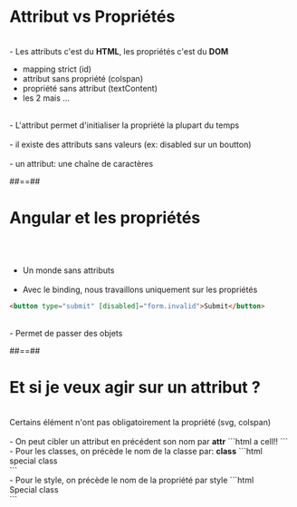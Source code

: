 <!-- .slide: class="sfeir-basic-slide" -->
# Attribut vs Propriétés
<br>
- Les attributs c'est du <strong>HTML</strong>, les propriétés c'est du <strong>DOM</strong><br>
<ul>
    <li>mapping strict (id)</li>
    <li>attribut sans propriété (colspan)</li>
    <li>propriété sans attribut (textContent)</li>
    <li>les 2 mais ...</li>
</ul>
<br>
- L'attribut permet d'initialiser la propriété la plupart du temps
<br><br>
- il existe des attributs sans valeurs (ex: disabled sur un boutton)
<br><br>
- un attribut: une chaîne de caractères

##==##

<!-- .slide: class="sfeir-basic-slide" -->
# Angular et les propriétés
<br><br>
- Un monde sans attributs
<br><br>
- Avec le binding, nous travaillons uniquement sur les propriétés
```html
<button type="submit" [disabled]="form.invalid">Submit</button>
```
<br>
- Permet de passer des objets

##==##

<!-- .slide: class="sfeir-basic-slide" -->
# Et si je veux agir sur un attribut ?
<br>
Certains élément n'ont pas obligatoirement la propriété (svg, colspan)
<br><br>
- On peut cibler un attribut en précédent son nom par <strong>attr</strong>
```html
<td [attr.colspan]="1+1">a cell!!</td>
```
<br>
- Pour les classes, on précède le nom de la classe par: <strong>class</strong>
```html
<div [class.isSpecial]="isSpecial">special class</div>
```
<br>
- Pour le style, on précède le nom de la propriété par style
```html
<div [style.color]="isSpecial ? 'red' : 'green'">Special class</div>
```

